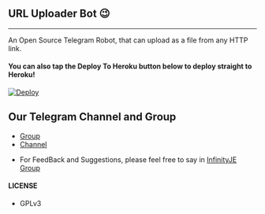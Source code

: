 ## URL Uploader Bot 😉
---

An Open Source Telegram Robot, that can upload as a file from any HTTP link.

#### You can also tap the Deploy To Heroku button below to deploy straight to Heroku!

[![Deploy](https://www.herokucdn.com/deploy/button.svg)](https://heroku.com/deploy?template=https://github.com/TGExplore/TG-URL-Uploader/tree/master)

## Our Telegram Channel and Group

* [Group](https://t.me/InfinityJE)
* [Channel](https://t.me/InfJE)

- For FeedBack and Suggestions, please feel free to say in [InfinityJE Group](https://t.me/InfinityJE)

#### LICENSE
- GPLv3

